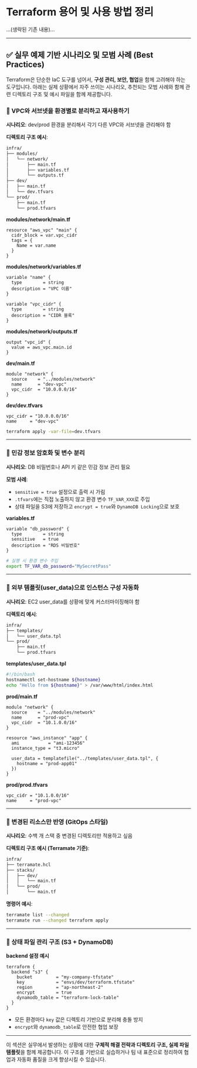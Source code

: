 # Terraform 용어 및 사용 방법 정리

...(생략된 기존 내용)...

---

## ✅ 실무 예제 기반 시나리오 및 모범 사례 (Best Practices)

Terraform은 단순한 IaC 도구를 넘어서, **구성 관리, 보안, 협업**을 함께 고려해야 하는 도구입니다. 아래는 실제 상황에서 자주 쓰이는 시나리오, 추천되는 모범 사례와 함께 관련 디렉토리 구조 및 예시 파일을 함께 제공합니다.

### 📌 VPC와 서브넷을 환경별로 분리하고 재사용하기

**시나리오**: dev/prod 환경을 분리해서 각기 다른 VPC와 서브넷을 관리해야 함

**디렉토리 구조 예시**:
```bash
infra/
├── modules/
│   └── network/
│       ├── main.tf
│       ├── variables.tf
│       └── outputs.tf
├── dev/
│   ├── main.tf
│   └── dev.tfvars
└── prod/
    ├── main.tf
    └── prod.tfvars
```

**modules/network/main.tf**
```hcl
resource "aws_vpc" "main" {
  cidr_block = var.vpc_cidr
  tags = {
    Name = var.name
  }
}
```

**modules/network/variables.tf**
```hcl
variable "name" {
  type        = string
  description = "VPC 이름"
}

variable "vpc_cidr" {
  type        = string
  description = "CIDR 블록"
}
```

**modules/network/outputs.tf**
```hcl
output "vpc_id" {
  value = aws_vpc.main.id
}
```

**dev/main.tf**
```hcl
module "network" {
  source    = "../modules/network"
  name      = "dev-vpc"
  vpc_cidr  = "10.0.0.0/16"
}
```

**dev/dev.tfvars**
```hcl
vpc_cidr = "10.0.0.0/16"
name     = "dev-vpc"
```

```bash
terraform apply -var-file=dev.tfvars
```

---

### 📌 민감 정보 암호화 및 변수 분리

**시나리오**: DB 비밀번호나 API 키 같은 민감 정보 관리 필요

**모범 사례**:
- `sensitive = true` 설정으로 출력 시 가림
- `.tfvars`에는 직접 노출하지 않고 환경 변수 `TF_VAR_XXX`로 주입
- 상태 파일을 S3에 저장하고 `encrypt = true`와 `DynamoDB Locking`으로 보호

**variables.tf**
```hcl
variable "db_password" {
  type        = string
  sensitive   = true
  description = "RDS 비밀번호"
}
```

```bash
# 실행 시 환경 변수 주입
export TF_VAR_db_password="MySecretPass"
```

---

### 📌 외부 템플릿(user_data)으로 인스턴스 구성 자동화

**시나리오**: EC2 user_data를 상황에 맞게 커스터마이징해야 함

**디렉토리 예시**:
```bash
infra/
├── templates/
│   └── user_data.tpl
└── prod/
    ├── main.tf
    └── prod.tfvars
```

**templates/user_data.tpl**
```bash
#!/bin/bash
hostnamectl set-hostname ${hostname}
echo "Hello from ${hostname}" > /var/www/html/index.html
```

**prod/main.tf**
```hcl
module "network" {
  source    = "../modules/network"
  name      = "prod-vpc"
  vpc_cidr  = "10.1.0.0/16"
}

resource "aws_instance" "app" {
  ami           = "ami-123456"
  instance_type = "t3.micro"

  user_data = templatefile("../templates/user_data.tpl", {
    hostname = "prod-app01"
  })
}
```

**prod/prod.tfvars**
```hcl
vpc_cidr = "10.1.0.0/16"
name     = "prod-vpc"
```

---

### 📌 변경된 리소스만 반영 (GitOps 스타일)

**시나리오**: 수백 개 스택 중 변경된 디렉토리만 적용하고 싶음

**디렉토리 구조 예시 (Terramate 기준)**:
```bash
infra/
├── terramate.hcl
├── stacks/
│   ├── dev/
│   │   └── main.tf
│   └── prod/
│       └── main.tf
```

**명령어 예시**:
```bash
terramate list --changed
terramate run --changed terraform apply
```

---

### 📌 상태 파일 관리 구조 (S3 + DynamoDB)

**backend 설정 예시**
```hcl
terraform {
  backend "s3" {
    bucket         = "my-company-tfstate"
    key            = "envs/dev/terraform.tfstate"
    region         = "ap-northeast-2"
    encrypt        = true
    dynamodb_table = "terraform-lock-table"
  }
}
```

- 모든 환경마다 `key` 값은 디렉토리 기반으로 분리해 충돌 방지
- `encrypt`와 `dynamodb_table`로 안전한 협업 보장

---

이 섹션은 실무에서 발생하는 상황에 대한 **구체적 해결 전략과 디렉토리 구조, 실제 파일 템플릿**을 함께 제공합니다. 이 구조를 기반으로 실습하거나 팀 내 표준으로 정리하여 협업과 자동화 품질을 크게 향상시킬 수 있습니다.

